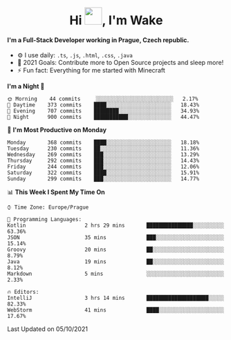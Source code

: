 <h1 align="center">Hi <img src="https://raw.githubusercontent.com/MrWakeCZ/MrWakeCZ/master/Hi.gif" width="40px" />, I'm Wake</h1>

#### I'm a Full-Stack Developer working in Prague, Czech republic.
- ⚙️ I use daily: `.ts`, `.js`, `.html`, `.css`, `.java`
- 🥅 2021 Goals: Contribute more to Open Source projects and sleep more!
- ⚡ Fun fact: Everything for me started with Minecraft

<!--START_SECTION:waka-->
**I'm a Night 🦉** 

```text
🌞 Morning    44 commits     ░░░░░░░░░░░░░░░░░░░░░░░░░   2.17% 
🌆 Daytime    373 commits    ████░░░░░░░░░░░░░░░░░░░░░   18.43% 
🌃 Evening    707 commits    ████████░░░░░░░░░░░░░░░░░   34.93% 
🌙 Night      900 commits    ███████████░░░░░░░░░░░░░░   44.47%

```
📅 **I'm Most Productive on Monday** 

```text
Monday       368 commits    ████░░░░░░░░░░░░░░░░░░░░░   18.18% 
Tuesday      230 commits    ██░░░░░░░░░░░░░░░░░░░░░░░   11.36% 
Wednesday    269 commits    ███░░░░░░░░░░░░░░░░░░░░░░   13.29% 
Thursday     292 commits    ███░░░░░░░░░░░░░░░░░░░░░░   14.43% 
Friday       244 commits    ███░░░░░░░░░░░░░░░░░░░░░░   12.06% 
Saturday     322 commits    ████░░░░░░░░░░░░░░░░░░░░░   15.91% 
Sunday       299 commits    ███░░░░░░░░░░░░░░░░░░░░░░   14.77%

```


📊 **This Week I Spent My Time On** 

```text
⌚︎ Time Zone: Europe/Prague

💬 Programming Languages: 
Kotlin                   2 hrs 29 mins       ███████████████░░░░░░░░░░   63.36% 
JSON                     35 mins             ███░░░░░░░░░░░░░░░░░░░░░░   15.14% 
Groovy                   20 mins             ██░░░░░░░░░░░░░░░░░░░░░░░   8.79% 
Java                     19 mins             ██░░░░░░░░░░░░░░░░░░░░░░░   8.12% 
Markdown                 5 mins              ░░░░░░░░░░░░░░░░░░░░░░░░░   2.33%

🔥 Editors: 
IntelliJ                 3 hrs 14 mins       ████████████████████░░░░░   82.33% 
WebStorm                 41 mins             ████░░░░░░░░░░░░░░░░░░░░░   17.67%

```


 Last Updated on 05/10/2021
<!--END_SECTION:waka-->
